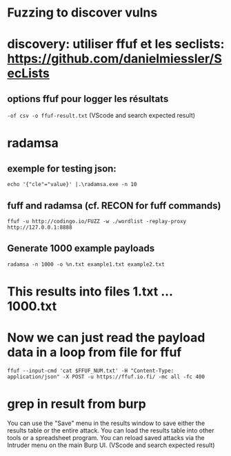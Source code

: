 # Fuzzing to discover vulns

# discovery: utiliser ffuf et les seclists: https://github.com/danielmiessler/SecLists

## options ffuf pour logger les résultats
`-of csv -o ffuf-result.txt` (VScode and search expected result)

# radamsa

## exemple for testing json:

`echo '{"cle"="value}' |.\radamsa.exe -n 10`


## fuff and radamsa (cf. RECON for fuff commands)

`ffuf -u http://codingo.io/FUZZ -w ./wordlist -replay-proxy http://127.0.0.1:8888`


##  Generate 1000 example payloads
`radamsa -n 1000 -o %n.txt example1.txt example2.txt`

# This results into files 1.txt ... 1000.txt
# Now we can just read the payload data in a loop from file for ffuf

`ffuf --input-cmd 'cat $FFUF_NUM.txt' -H "Content-Type: application/json" -X POST -u https://ffuf.io.fi/ -mc all -fc 400`


# grep in result from burp

You can use the "Save" menu in the results window to save either the results table or the entire attack. You can load the results table into other tools or a spreadsheet program. You can reload saved attacks via the Intruder menu on the main Burp UI.
(VScode and search expected result)
